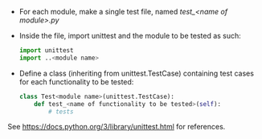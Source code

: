 - For each module, make a single test file, named *test_\<name of module>.py*

- Inside the file, import unittest and the module to be tested as such:
    ```python
    import unittest
    import ..<module name>
    ``` 

- Define a class (inheriting from unittest.TestCase) containing test cases for each functionality to be tested:
    ```python
    class Test<module name>(unittest.TestCase):
        def test_<name of functionality to be tested>(self):
            # tests
    ``` 

See https://docs.python.org/3/library/unittest.html for references.